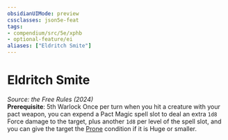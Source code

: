 ```yaml
---
obsidianUIMode: preview
cssclasses: json5e-feat
tags:
- compendium/src/5e/xphb
- optional-feature/ei
aliases: ["Eldritch Smite"]
---
```

# Eldritch Smite
*Source: the Free Rules (2024)*  
**Prerequisite**: 5th Warlock
Once per turn when you hit a creature with your pact weapon, you can expend a Pact Magic spell slot to deal an extra `1d8` Force damage to the target, plus another `1d8` per level of the spell slot, and you can give the target the [Prone](rules/conditions.md#Prone) condition if it is Huge or smaller.